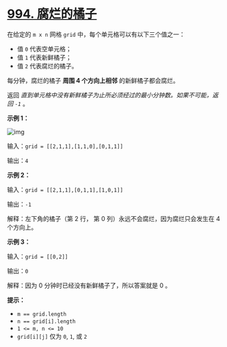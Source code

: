  # [994. 腐烂的橘子](https://leetcode.cn/problems/rotting-oranges/?envType=study-plan-v2&envId=top-100-liked)

 在给定的 `m x n` 网格 `grid` 中，每个单元格可以有以下三个值之一：

 - 值 `0` 代表空单元格；
 - 值 `1` 代表新鲜橘子；
 - 值 `2` 代表腐烂的橘子。

 每分钟，腐烂的橘子 **周围 4 个方向上相邻** 的新鲜橘子都会腐烂。

 返回 _直到单元格中没有新鲜橘子为止所必须经过的最小分钟数。如果不可能，返回 `-1`_ 。

 **示例 1：**

 ![img](../../../../../../.typedoc/images/994-oranges.png)

 输入：`grid = [[2,1,1],[1,1,0],[0,1,1]]`

 输出：`4`

 **示例 2：**

 输入：`grid = [[2,1,1],[0,1,1],[1,0,1]]`

 输出：`-1`

 解释：左下角的橘子（第 2 行， 第 0 列）永远不会腐烂，因为腐烂只会发生在 4 个方向上。

 **示例 3：**

 输入：`grid = [[0,2]]`

 输出：`0`

 解释：因为 0 分钟时已经没有新鲜橘子了，所以答案就是 0 。

 **提示：**

 - `m == grid.length`
 - `n == grid[i].length`
 - `1 <= m, n <= 10`
 - `grid[i][j]` 仅为 `0`, `1`, 或 `2`